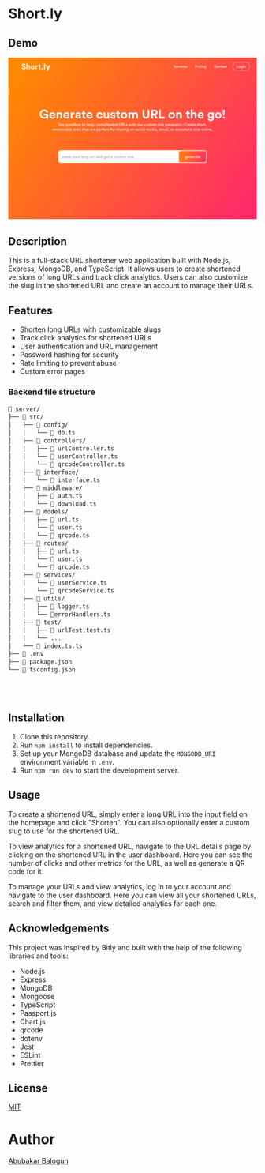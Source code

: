 # Short.ly

## Demo
![image](./client/src/assets/demo-cover.png)

## Description

This is a full-stack URL shortener web application built with Node.js, Express, MongoDB, and TypeScript. It allows users to create shortened versions of long URLs and track click analytics. Users can also customize the slug in the shortened URL and create an account to manage their URLs.

## Features

- Shorten long URLs with customizable slugs
- Track click analytics for shortened URLs
- User authentication and URL management
- Password hashing for security
- Rate limiting to prevent abuse
- Custom error pages


### Backend file structure

```
📁 server/
├── 📁 src/
│   ├── 📁 config/
│   │   └── 📄 db.ts
│   ├── 📁 controllers/
│   │   ├── 📄 urlController.ts
│   │   └── 📄 userController.ts
│   │   └── 📄 qrcodeController.ts
│   ├── 📁 interface/
│   │   └── 📄 interface.ts
│   ├── 📁 middleware/
│   │   ├── 📄 auth.ts
│   │   └── 📄 download.ts
│   ├── 📁 models/
│   │   ├── 📄 url.ts
│   │   └── 📄 user.ts
│   │   └── 📄 qrcode.ts
│   ├── 📁 routes/
│   │   ├── 📄 url.ts
│   │   └── 📄 user.ts
│   │   └── 📄 qrcode.ts
│   ├── 📁 services/
│   │   └── 📄 userService.ts
│   │   └── 📄 qrcodeService.ts
│   ├── 📁 utils/
│   │   ├── 📄 logger.ts
│   │   └── 📄errorHandlers.ts  
│   ├── 📁 test/
│   │   ├── 📄 urlTest.test.ts
│   │   └── ... 
│   └── 📄 index.ts.ts
├── 📄 .env
├── 📄 package.json
└── 📄 tsconfig.json




```
<!-- ## Demo

<div align="center">  
<img src="./assets/react.svg" alt="shorly">
</div> -->

## Installation

1. Clone this repository.
2. Run `npm install` to install dependencies.
3. Set up your MongoDB database and update the `MONGODB_URI` environment variable in `.env`.
4. Run `npm run dev` to start the development server.

## Usage

To create a shortened URL, simply enter a long URL into the input field on the homepage and click "Shorten". You can also optionally enter a custom slug to use for the shortened URL.

To view analytics for a shortened URL, navigate to the URL details page by clicking on the shortened URL in the user dashboard. Here you can see the number of clicks and other metrics for the URL, as well as generate a QR code for it.

To manage your URLs and view analytics, log in to your account and navigate to the user dashboard. Here you can view all your shortened URLs, search and filter them, and view detailed analytics for each one.


## Acknowledgements

This project was inspired by Bitly and built with the help of the following libraries and tools:

- Node.js
- Express
- MongoDB
- Mongoose
- TypeScript
- Passport.js
- Chart.js
- qrcode
- dotenv
- Jest
- ESLint
- Prettier

## License

[MIT](./LICENSE)

# Author

[Abubakar Balogun](https://github.com/abubalo)

